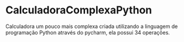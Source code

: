 # CalculadoraComplexaPython
Calculadora um pouco mais complexa criada utilizando a linguagem de programação Python através do pycharm, ela possui 34 operações.

